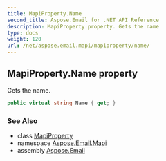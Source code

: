 ```yaml
---
title: MapiProperty.Name
second_title: Aspose.Email for .NET API Reference
description: MapiProperty property. Gets the name
type: docs
weight: 120
url: /net/aspose.email.mapi/mapiproperty/name/
---
```

## MapiProperty.Name property

Gets the name.

```csharp
public virtual string Name { get; }
```

### See Also

* class [MapiProperty](../)
* namespace [Aspose.Email.Mapi](../../mapiproperty/)
* assembly [Aspose.Email](../../../)


